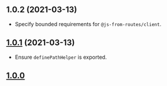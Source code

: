 ## 1.0.2 (2021-03-13)

- Specify bounded requirements for `@js-from-routes/client`.

##  [1.0.1](https://github.com/ElMassimo/js_from_routes/compare/redaxios@1.0.0...redaxios@1.0.1) (2021-03-13)

- Ensure `definePathHelper` is exported.

## [1.0.0](https://github.com/ElMassimo/js_from_routes/tree/redaxios%401.0.0)
